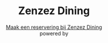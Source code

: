 <div id="rm_reservation" class="section-content" align="center">
    <div class="rm_reservation_body">
        <div class="rm_reservation_top" style="text-align: center; "></div>
        <p style="text-align: center; ">
            <!--style from SeatMe-->
             <link type="text/css" rel="stylesheet" href="{{ site.baseurl }}/seatme.css" /> 
    <!--<link type="text/css" rel="stylesheet" href="http://www.seatme.nl/css/srm.css" />-->
        </p>
        <div id="rm_wrapper">
            <!-- this is the script which generates the form -->
            <script language="javascript" type="text/javascript" src="https://www.seatme.nl/srm/?rid=4865&af=2774&lang=nl"></script>
            <noscript>
                <div id="rm_form_wrapper">
                    <h1 class="rm_header">Zenzez Dining</h1>
                    <div class="rm_box_wrapper">
                        <div class="rm_gray_box">
                            <a class="rm_page" href="https://www.seatme.nl/restaurant/4865/apeldoorn/centrum/zenzez_dining.htm"> Maak een reservering bij Zenzez Dining</a>
                        </div>
                    </div>
                </div>
                <div id="rm_logo_wrapper">
                    <span class="rm_powered">powered by</span>
                    <a alt="Powered by SeatMe" class="rm_logo" href="http://www.seatme.nl"></a>
                </div>
            </noscript>
        </div>
    </div>
    <div class="rm_reservation_bottom" style="text-align: center; "></div>
</div>
